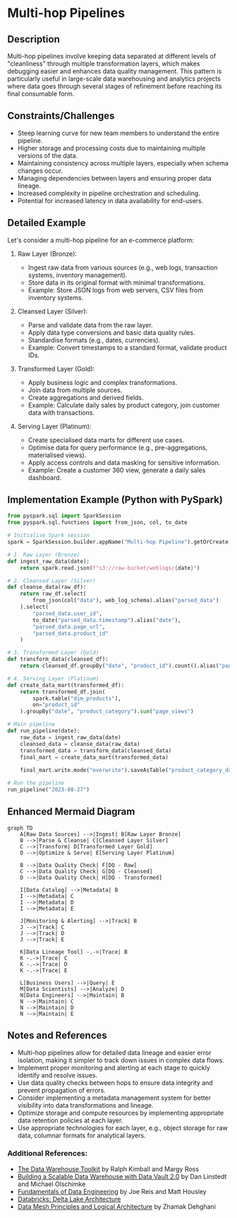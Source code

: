 # Multi-hop Pipelines

## Description
Multi-hop pipelines involve keeping data separated at different levels of "cleanliness" through multiple transformation layers, which makes debugging easier and enhances data quality management. This pattern is particularly useful in large-scale data warehousing and analytics projects where data goes through several stages of refinement before reaching its final consumable form.

## Constraints/Challenges
- Steep learning curve for new team members to understand the entire pipeline.
- Higher storage and processing costs due to maintaining multiple versions of the data.
- Maintaining consistency across multiple layers, especially when schema changes occur.
- Managing dependencies between layers and ensuring proper data lineage.
- Increased complexity in pipeline orchestration and scheduling.
- Potential for increased latency in data availability for end-users.

## Detailed Example
Let's consider a multi-hop pipeline for an e-commerce platform:

1. Raw Layer (Bronze):
   - Ingest raw data from various sources (e.g., web logs, transaction systems, inventory management).
   - Store data in its original format with minimal transformations.
   - Example: Store JSON logs from web servers, CSV files from inventory systems.

2. Cleansed Layer (Silver):
   - Parse and validate data from the raw layer.
   - Apply data type conversions and basic data quality rules.
   - Standardise formats (e.g., dates, currencies).
   - Example: Convert timestamps to a standard format, validate product IDs.

3. Transformed Layer (Gold):
   - Apply business logic and complex transformations.
   - Join data from multiple sources.
   - Create aggregations and derived fields.
   - Example: Calculate daily sales by product category, join customer data with transactions.

4. Serving Layer (Platinum):
   - Create specialised data marts for different use cases.
   - Optimise data for query performance (e.g., pre-aggregations, materialised views).
   - Apply access controls and data masking for sensitive information.
   - Example: Create a customer 360 view, generate a daily sales dashboard.

## Implementation Example (Python with PySpark)

```python
from pyspark.sql import SparkSession
from pyspark.sql.functions import from_json, col, to_date

# Initialise Spark session
spark = SparkSession.builder.appName("Multi-hop Pipeline").getOrCreate()

# 1. Raw Layer (Bronze)
def ingest_raw_data(date):
    return spark.read.json(f"s3://raw-bucket/weblogs/{date}")

# 2. Cleansed Layer (Silver)
def cleanse_data(raw_df):
    return raw_df.select(
        from_json(col("data"), web_log_schema).alias("parsed_data")
    ).select(
        "parsed_data.user_id",
        to_date("parsed_data.timestamp").alias("date"),
        "parsed_data.page_url",
        "parsed_data.product_id"
    )

# 3. Transformed Layer (Gold)
def transform_data(cleansed_df):
    return cleansed_df.groupBy("date", "product_id").count().alias("page_views")

# 4. Serving Layer (Platinum)
def create_data_mart(transformed_df):
    return transformed_df.join(
        spark.table("dim_products"),
        on="product_id"
    ).groupBy("date", "product_category").sum("page_views")

# Main pipeline
def run_pipeline(date):
    raw_data = ingest_raw_data(date)
    cleansed_data = cleanse_data(raw_data)
    transformed_data = transform_data(cleansed_data)
    final_mart = create_data_mart(transformed_data)
    
    final_mart.write.mode("overwrite").saveAsTable("product_category_daily_views")

# Run the pipeline
run_pipeline("2023-08-27")
```

## Enhanced Mermaid Diagram
```mermaid
graph TD
    A[Raw Data Sources] -->|Ingest| B[Raw Layer Bronze]
    B -->|Parse & Cleanse| C[Cleansed Layer Silver]
    C -->|Transform| D[Transformed Layer Gold]
    D -->|Optimize & Serve| E[Serving Layer Platinum]
    
    B -->|Data Quality Check| F[DQ - Raw]
    C -->|Data Quality Check| G[DQ - Cleansed]
    D -->|Data Quality Check| H[DQ - Transformed]
    
    I[Data Catalog] -->|Metadata| B
    I -->|Metadata| C
    I -->|Metadata| D
    I -->|Metadata| E
    
    J[Monitoring & Alerting] -->|Track| B
    J -->|Track| C
    J -->|Track| D
    J -->|Track| E
    
    K[Data Lineage Tool] -.->|Trace| B
    K -.->|Trace| C
    K -.->|Trace| D
    K -.->|Trace| E
    
    L[Business Users] -->|Query| E
    M[Data Scientists] -->|Analyze| D
    N[Data Engineers] -->|Maintain| B
    N -->|Maintain| C
    N -->|Maintain| D
    N -->|Maintain| E
```

## Notes and References
- Multi-hop pipelines allow for detailed data lineage and easier error isolation, making it simpler to track down issues in complex data flows.
- Implement proper monitoring and alerting at each stage to quickly identify and resolve issues.
- Use data quality checks between hops to ensure data integrity and prevent propagation of errors.
- Consider implementing a metadata management system for better visibility into data transformations and lineage.
- Optimize storage and compute resources by implementing appropriate data retention policies at each layer.
- Use appropriate technologies for each layer, e.g., object storage for raw data, columnar formats for analytical layers.

### Additional References:
- [The Data Warehouse Toolkit](https://www.kimballgroup.com/data-warehouse-business-intelligence-resources/books/data-warehouse-dw-toolkit/) by Ralph Kimball and Margy Ross
- [Building a Scalable Data Warehouse with Data Vault 2.0](https://www.amazon.com/Building-Scalable-Data-Warehouse-Vault/dp/0128025107) by Dan Linstedt and Michael Olschimke
- [Fundamentals of Data Engineering](https://www.oreilly.com/library/view/fundamentals-of-data/9781098108298/) by Joe Reis and Matt Housley
- [Databricks: Delta Lake Architecture](https://docs.databricks.com/delta/delta-intro.html)
- [Data Mesh Principles and Logical Architecture](https://martinfowler.com/articles/data-mesh-principles.html) by Zhamak Dehghani